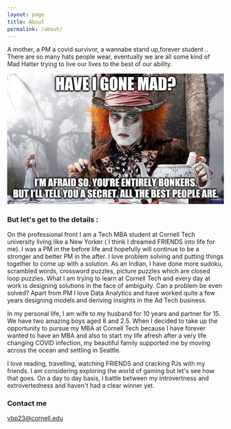```yaml
---
layout: page
title: About
permalink: /about/
---
```

A mother, a PM a covid survivor, a wannabe stand up,forever student .. There are so many hats people wear, eventually we are all some kind of Mad Hatter trying to live our lives to the best of our ability.

![Mad_hatter](./images/madhatter.jpeg)

### But let's get to the details :
On the professional front I am a Tech MBA student at Cornell Tech university living like a New Yorker ( I think I dreamed FRIENDS into life for me). I was a PM in the before life and hopefully will continue to be a stronger and better PM in the after. I love problem solving and putting things together to come up with a solution. As an Indian, I have done more sudoku, scrambled words, crossword puzzles, picture puzzles which are closed loop puzzles. What I am trying to learn at Cornell Tech and every day at work is designing solutions in the face of ambiguity. Can a problem be even solved? Apart from PM I love Data Analytics and have worked quite a few years designing models and deriving insights in the Ad Tech business. 

In my personal life, I am wife to my husband for 10 years and partner for 15. We have two amazing boys aged 8 and 2.5. When I decided to take up the opportunity to pursue my MBA at Cornell Tech because I have forever wanted to have an MBA and also to start my life afresh after a very life changing COVID infection, my beautiful family supported me by moving across the ocean and settling in Seattle.

I love reading, travelling, watching FRIENDS and cracking PJs with my friends. I am considering exploring the world of gaming but let's see how that goes. On a day to day basis, I battle between my introvertness and extrovertedness and haven't had a clear winner yet.


### Contact me

[vbp23@cornell.edu](mailto:vbp23@cornell.edu)
